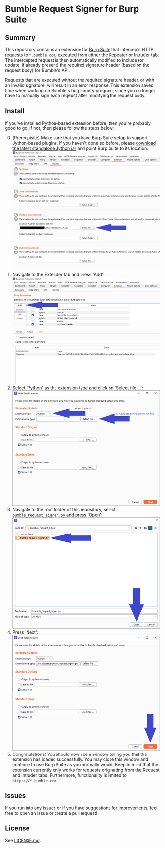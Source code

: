 # Bumble Request Signer for Burp Suite
## Summary
This repository contains an extension for [Burp Suite](https://portswigger.net/burp) that intercepts HTTP requests to `*.bumble.com`, executed from either the Repeater or Intruder tab.
The intercepted request is then automatically modified to include (or update, if already present) the required signature header (based on the request body) for Bumble's API.

Requests that are executed without the required signature header, or with an invalid signature, will result in an error response. This extension saves time when working on Bumble's bug bounty program, since you no longer have to manually sign each reqeust after modifying the request body.

## Install
If you've installed Python-based extension before, then you're probably good to go! If not, then please follow the steps below:

0. (Prerequisite) Make sure that you have Burp Suite setup to support Jython-based plugins. If you haven't done so before, please [download the latest standalone Jython jar](https://www.jython.org/download.html) and point Burp Suite to its location:
![Step 0](screenshots/install_step_0.png)
1. Navigate to the Extender tab and press 'Add':
![Step 1](screenshots/install_step_1.png)
2. Select 'Python' as the extension type and click on 'Select file ...':
![Step 2](screenshots/install_step_2.png)
3. Navigate to the root folder of this repository, select `bumble_request_signer.py` and press 'Open':
![Step 3](screenshots/install_step_3.png)
4. Press 'Next':
![Step 4](screenshots/install_step_4.png)
5. Congratulations! You should now see a window telling you that the extension has loaded successfully. You may close this window and continue to use Burp Suite as you normally would. Keep in mind that the extension currently only works for requests originating from the Request and Intruder tabs. Furthermore, functionality is limited to `https://*.bumble.com`.

## Issues
If you run into any issues or if you have suggestions for improvements, feel free to open an issue or create a pull request!

## License
See [LICENSE.md](LICENSE.md).
